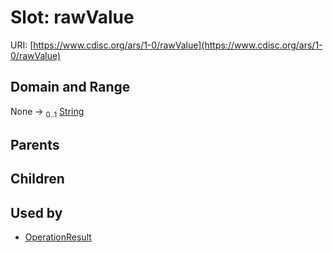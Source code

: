 
# Slot: rawValue




URI: [https://www.cdisc.org/ars/1-0/rawValue](https://www.cdisc.org/ars/1-0/rawValue)


## Domain and Range

None &#8594;  <sub>0..1</sub> [String](types/String.md)

## Parents


## Children


## Used by

 * [OperationResult](OperationResult.md)
